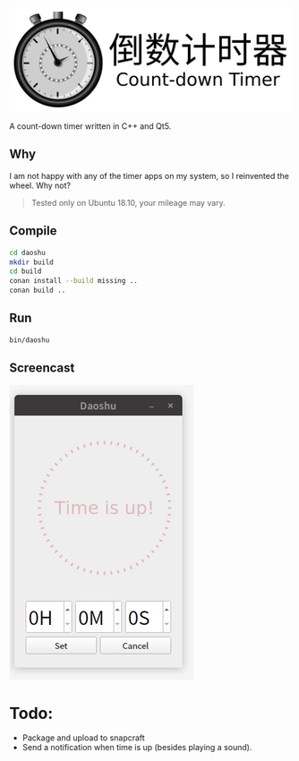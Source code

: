![daoshu](daoshu_with_text.svg)

A count-down timer written in C++ and Qt5.

## Why

I am not happy with any of the timer apps on my system, so I reinvented the wheel. Why not?

> Tested only on Ubuntu 18.10, your mileage may vary.

## Compile

```sh
cd daoshu
mkdir build
cd build
conan install --build missing ..
conan build ..
```

## Run

```sh
bin/daoshu
```

## Screencast

![](daoshu.png)

# Todo: 

* Package and upload to snapcraft
* Send a notification when time is up (besides playing a sound).